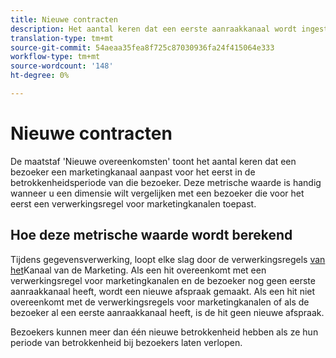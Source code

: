 ```yaml
---
title: Nieuwe contracten
description: Het aantal keren dat een eerste aanraakkanaal wordt ingesteld.
translation-type: tm+mt
source-git-commit: 54aeaa35fea8f725c87030936fa24f415064e333
workflow-type: tm+mt
source-wordcount: '148'
ht-degree: 0%

---
```



# Nieuwe contracten

De maatstaf &#39;Nieuwe overeenkomsten&#39; toont het aantal keren dat een bezoeker een marketingkanaal aanpast voor het eerst in de betrokkenheidsperiode van die bezoeker. Deze metrische waarde is handig wanneer u een dimensie wilt vergelijken met een bezoeker die voor het eerst een verwerkingsregel voor marketingkanalen toepast.

## Hoe deze metrische waarde wordt berekend

Tijdens gegevensverwerking, loopt elke slag door de verwerkingsregels [van het](../c-marketing-channels/c-rules.md)Kanaal van de Marketing. Als een hit overeenkomt met een verwerkingsregel voor marketingkanalen en de bezoeker nog geen eerste aanraakkanaal heeft, wordt een nieuwe afspraak gemaakt. Als een hit niet overeenkomt met de verwerkingsregels voor marketingkanalen of als de bezoeker al een eerste aanraakkanaal heeft, is de hit geen nieuwe afspraak.

Bezoekers kunnen meer dan één nieuwe betrokkenheid hebben als ze hun periode van betrokkenheid bij bezoekers laten verlopen.